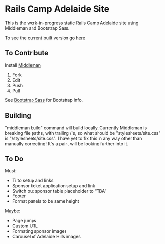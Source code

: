 # Rails Camp Adelaide Site

This is the work-in-progress static Rails Camp Adelaide site using Middleman and Bootstrap Sass.

To see the current built version go [here](http://lkhennessy.github.io/rails-camp/)

## To Contribute

Install [Middleman](https://github.com/middleman/middleman)

1. Fork
2. Edit
3. Push
4. Pull

See [Bootstrap Sass](https://github.com/twbs/bootstrap-sass) for Bootstrap info.

## Building

"middleman build" command will build locally. Currently Middleman is breaking file paths, with trailing /'s, so what should be "stylesheets/site.css" is "/stylesheets/site.css". I have yet to fix this in any way other than manually correcting! It's a pain, will be looking further into it.

## To Do

Must:
* Ti.to setup and links
* Sponsor ticket application setup and link
* Switch out sponsor table placeholder to “TBA”
* Footer
* Format panels to be same height

Maybe:
* Page jumps
* Custom URL
* Formating sponsor images
* Carousel of Adelaide Hills images
